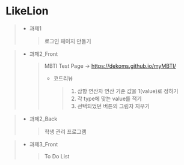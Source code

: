 # LikeLion
>* 과제1
>   >로그인 페이지 만들기

>* 과제2_Front
>   >MBTI Test Page -> https://dekoms.github.io/myMBTI/
>   >
>   >- 코드리뷰
>   >   >1. 삼항 연산자 연산 기준 값을 1(value)로 정하기
>   >   >2. 각 type에 맞는 value를 적기
>   >   >3. 선택되었던 버튼의 그림자 지우기

>* 과제2_Back
>   >학생 관리 프로그램

>* 과제3_Front
>   >To Do List
